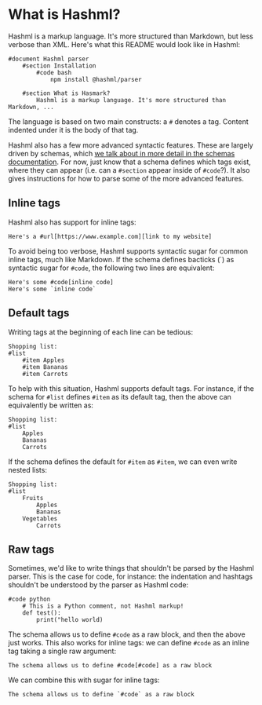 # What is Hashml? 
Hashml is a markup language. It's more structured than Markdown, but less verbose than XML. Here's what this README would look like in Hashml:

```
#document Hashml parser
	#section Installation
		#code bash
			npm install @hashml/parser

	#section What is Hasmark?
		Hashml is a markup language. It's more structured than Markdown, ...
```

The language is based on two main constructs: a `#` denotes a tag. Content indented under it is the body of that tag.

Hashml also has a few more advanced syntactic features. These are largely driven by schemas, which [we talk about in more detail in the schemas documentation](./schemas.md). For now, just know that a schema defines which tags exist, where they can appear (i.e. can a `#section` appear inside of `#code`?). It also gives instructions for how to parse some of the more advanced features.

## Inline tags
Hashml also has support for inline tags:

```
Here's a #url[https://www.example.com][link to my website]
```

To avoid being too verbose, Hashml supports syntactic sugar for common inline tags, much like Markdown. If the schema defines bacticks (\`) as syntactic sugar for `#code`, the following two lines are equivalent:

```
Here's some #code[inline code]
Here's some `inline code`
```

## Default tags
Writing tags at the beginning of each line can be tedious:

```
Shopping list:
#list
	#item Apples
	#item Bananas
	#item Carrots
```

To help with this situation, Hashml supports default tags. For instance, if the schema for `#list` defines `#item` as its default tag, then the above can equivalently be written as:

```
Shopping list:
#list
	Apples
	Bananas
	Carrots
```

If the schema defines the default for `#item` as `#item`, we can even write nested lists:

```
Shopping list:
#list
	Fruits
		Apples
		Bananas
	Vegetables
		Carrots
```

## Raw tags
Sometimes, we'd like to write things that shouldn't be parsed by the Hashml parser. This is the case for code, for instance: the indentation and hashtags shouldn't be understood by the parser as Hashml code:

```
#code python
	# This is a Python comment, not Hashml markup!
	def test():
		print("hello world)
```

The schema allows us to define `#code` as a raw block, and then the above just works. This also works for inline tags: we can define `#code` as an inline tag taking a single raw argument:

```
The schema allows us to define #code[#code] as a raw block
```

We can combine this with sugar for inline tags:

```
The schema allows us to define `#code` as a raw block
```
